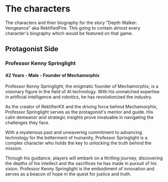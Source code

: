 # The characters
The characters and thier biography for the story "Depth Walker: Vengeance" aka RektifiedFire.
This going to contain almost every character's biography which would be featured on that game.

## Protagonist Side

### Professor Kenny Springlight
#### 42 Years - Male - Founder of Mechamorphix
Professor Kenny Springlight, the enigmatic founder of Mechamorphix, is a visionary figure in the field of AI technology. With his unmatched expertise in artificial intelligence and robotics, he has revolutionized the industry.

As the creator of RektifierKX and the driving force behind Mechamorphix, Professor Springlight serves as the protagonist's mentor and guide. His calm demeanor and strategic insights prove invaluable in navigating the challenges they face.

With a mysterious past and unwavering commitment to advancing technology for the betterment of humanity, Professor Springlight is a complex character who holds the key to unlocking the truth behind the mission.

Through his guidance, players will embark on a thrilling journey, discovering the depths of his intellect and the sacrifices he has made in pursuit of his vision. Professor Kenny Springlight is the embodiment of innovation and serves as a beacon of hope in the quest for justice and truth.
